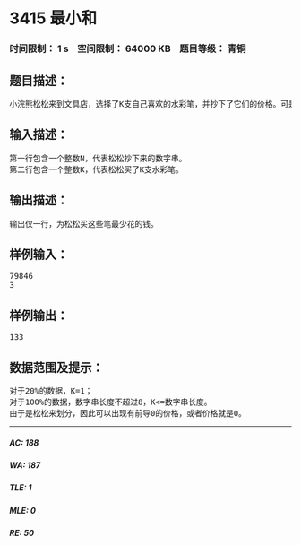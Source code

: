 # 3415 最小和   
### 时间限制： 1 s&nbsp;&nbsp;&nbsp;&nbsp;空间限制： 64000 KB&nbsp;&nbsp;&nbsp;&nbsp;题目等级： 青铜  
## 题目描述：  

<pre>
小浣熊松松来到文具店，选择了K支自己喜欢的水彩笔，并抄下了它们的价格。可是到结算时，他发现自己抄价格时抄得太密集，以至于所有价格连成了一个数字串（你可以假设价格都是正整数）。老板想和松松开个玩笑，于是对他说：“你可以把这个数字串分成K段，代表这K支笔的价格，然后把他们加起来，就是你要付给我的钱了。”当然，松松想尽可能省下钱去买《算法导论》，所以请你来帮忙算算，他最少需要付多少钱。
</pre>
  
  
## 输入描述：  

<pre>
第一行包含一个整数N，代表松松抄下来的数字串。
第二行包含一个整数K，代表松松买了K支水彩笔。
</pre>
  
  
## 输出描述：  

<pre>
输出仅一行，为松松买这些笔最少花的钱。
</pre>
  
  
## 样例输入：  

<pre>
79846
3
</pre>
  
  
## 样例输出：  

<pre>
133
</pre>
  
  
## 数据范围及提示：  

<pre>
对于20%的数据，K=1；
对于100%的数据，数字串长度不超过8，K<=数字串长度。
由于是松松来划分，因此可以出现有前导0的价格，或者价格就是0。
</pre>
  
  
***  

##### AC: 188  
##### WA: 187  
##### TLE: 1  
##### MLE: 0  
##### RE: 50  

